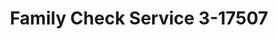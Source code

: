 ---
f_zip-code: 39653
f_state-code: MS
title: Family Check Service 3-17507
f_phone: 601-384-4844
f_city-only: Meadville
f_address: 200 Main Street West Meadville
f_location-unique-id: '17507'
slug: family-check-service-3-17507
updated-on: '2024-05-30T13:46:58.046Z'
created-on: '2024-05-30T13:36:59.803Z'
published-on: '2024-05-30T13:54:32.469Z'
f_city-state: cms/city/meadville-ms.md
f_company: cms/company/family-check-service-3.md
f_state: cms/state/mississippi.md
layout: '[payday-loan].html'
tags: payday-loan
---